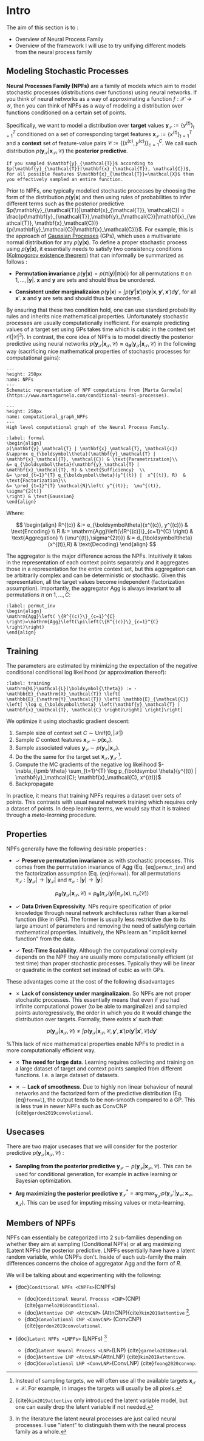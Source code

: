 # Intro 

The aim of this section is to :
* Overview of Neural Process Family
* Overview of the framework I will use to try unifying different models from the neural process family

## Modeling Stochastic Processes

**Neural Processes Family (NPFs)** are a family of models which aim to model stochastic processes (distributions over functions) using neural networks.
If you think of neural networks as a way of approximating a function $f : \mathcal{X} \to \mathcal{Y}$, then you can think of NPFs as a way of modeling a distribution over functions conditioned on a certain set of points.

Specifically, we want to model a distribution over **target** values $\mathbf{y}_{\mathcal{T}} := \{y^{(t)}\}_{t=1}^T$ conditioned on a set of corresponding target features $\mathbf{x}_{\mathcal{T}} := \{x^{(t)}\}_{t=1}^T$ and a **context** set of feature-value pairs $\mathcal{C} := \{(x^{(c)}, y^{(c)})\}_{c=1}^C$.
We call such distribution $p(\mathbf{y}_{\mathcal{T}}|\mathbf{x}_{\mathcal{T}}, \mathcal{C})$ the **posterior predictive**.

```{note}
If you sampled $\mathbf{y}_{\mathcal{T}}$ according to $p(\mathbf{y}_{\mathcal{T}}|\mathbf{x}_{\mathcal{T}}, \mathcal{C})$, for all possible features $\mathbf{x}_{\mathcal{T}}=\mathcal{X}$ then you effectively sampled an entire function.
```

Prior to NPFs, one typically modelled stochastic processes by choosing the form of the distribution $p(\mathbf{y}|\mathbf{x})$ and then using rules of probabilities to infer different terms such as the posterior predictive $p(\mathbf{y}_{\mathcal{T}}|\mathbf{x}_{\mathcal{T}}, \mathcal{C}) = \frac{p(\mathbf{y}_{\mathcal{T}},\mathbf{y}_{\mathcal{C}}|\mathbf{x}_{\mathcal{T}}, \mathbf{x}_\mathcal{C})}{p(\mathbf{y}_\mathcal{C}|\mathbf{x}_\mathcal{C})}$.
For example, this is the approach of [Gaussian Processes](https://distill.pub/2019/visual-exploration-gaussian-processes/) (GPs), which uses a multivariate normal distribution for any $p(\mathbf{y}|\mathbf{x})$.
To define a proper stochastic process using $p(\mathbf{y}|\mathbf{x})$, it essentially needs to satisfy two consistency conditions ([Kolmogorov existence theorem](https://en.wikipedia.org/wiki/Kolmogorov_extension_theorem)) that can informally be summarized as follows :

* **Permutation invariance** 
$p(\mathbf{y}|\mathbf{x})=p(\pi(\mathbf{y})|\pi(\mathbf{x}))$ for all permutations $\pi$ on $1, ..., |\mathbf{y}|$. $\mathbf{x}$ and $\mathbf{y}$ are sets and should thus be unordered.

* **Consistent under marginalizaion** 
$p(\mathbf{y}|\mathbf{x})= \int p(\mathbf{y}'|\mathbf{x}') p(\mathbf{y}|\mathbf{x},\mathbf{y}',\mathbf{x}') d\mathbf{y}'$, for all $\mathbf{x}'$. 
$\mathbf{x}$ and $\mathbf{y}$ are sets and should thus be unordered.

By ensuring that these two condition hold, one can use standard probability rules and inherits nice mathematical properties. 
Unfortunately stochastic processes are usually computationally inefficient.
For example predicting values of a target set using GPs takes time which is cubic in the context set $\mathcal{O}(|\mathcal{C}|^3)$.
In contrast, the core idea of NPFs is to model directly the posterior predictive using neural networks $p( \mathbf{y}_{\mathcal{T}} | \mathbf{x}_{\mathcal{T}}, \mathcal{C}) \approx q_{\boldsymbol \theta}(\mathbf{y}_{\mathcal{T}}  | \mathbf{x}_{\mathcal{T}}, \mathcal{C})$ in the following way (sacrificing nice mathematical properties of stochastic processes for computational gains):

```{figure} images/NPFs.gif
---
height: 250px
name: NPFs
---
Schematic representation of NPF computations from [Marta Garnelo](https://www.martagarnelo.com/conditional-neural-processes).
```
```{figure} images/computational_graph_NPFs.svg
---
height: 250px
name: computational_graph_NPFs
---
High level computational graph of the Neural Process Family.
```

```{math}
:label: formal
\begin{align}
p(\mathbf{y}_\mathcal{T} | \mathbf{x}_\mathcal{T}, \mathcal{c}) 
&\approx q_{\boldsymbol\theta}(\mathbf{y}_\mathcal{T} | \mathbf{x}_\mathcal{T}, \mathcal{C}) & \text{Parametrization}\\
&= q_{\boldsymbol\theta}(\mathbf{y}_\mathcal{T} | \mathbf{x}_\mathcal{T}, R) & \text{Sufficiency}  \\
&= \prod_{t=1}^{T} q_{\boldsymbol\theta}(y^{(t)} |  x^{(t)}, R)  & \text{Factorization}\\
&= \prod_{t=1}^{T} \mathcal{N}\left( y^{(t)};  \mu^{(t)},
\sigma^{2(t)}
\right) & \text{Gaussian} 
\end{align}
```

Where:

$$
\begin{align}
R^{(c)} 
&:= e_{\boldsymbol\theta}(x^{(c)}, y^{(c)}) & \text{Encoding} \\
R 
&:= \mathrm{Agg}\left(\{R^{(c)}\}_{c=1}^{C} \right) & \text{Aggregation} \\ 
(\mu^{(t)},\sigma^{2(t)}) 
&:= d_{\boldsymbol\theta}(x^{(t)},R) & \text{Decoding}  
\end{align}
$$

The aggregator is the major difference across the NPFs. Intuitively it takes in the representation of each context points separately and it aggregates those in a representation for the entire context set, but this aggregation can be arbitrarily complex and can be deterministic or stochastic. Given this representation, all the target values become independent (factorization assumption).
Importantly, the aggregator $\mathrm{Agg}$ is always invariant to all permutations $\pi$ on $1, ..., C$: 

```{math}
:label: permut_inv
\begin{align}
\mathrm{Agg}\left( \{R^{(c)}\}_{c=1}^{C} \right)=\mathrm{Agg}\left(\pi\left(\{R^{(c)}\}_{c=1}^{C} \right)\right) 
\end{align}
```

## Training

The parameters are estimated by minimizing the expectation of the negative conditional conditional log likelihood (or approximation thereof):

```{math}
:label: training
\mathrm{NL}\mathcal{L}(\boldsymbol{\theta}) := -\mathbb{E}_{\mathrm{X}_\mathcal{T}} \left[ \mathbb{E}_{\mathrm{Y}_\mathcal{T}} \left[ \mathbb{E}_{\mathcal{C}} \left[ \log q_{\boldsymbol\theta} \left(\mathbf{y}_\mathcal{T} | \mathbf{x}_\mathcal{T}, \mathcal{C} \right)\right] \right]\right]
```

We optimize it using stochastic gradient descent:

1. Sample size of context set $C \sim \mathrm{Unif}(0,|\mathcal{X}|)$
2. Sample $C$ context features $\mathbf{x}_{\mathcal{C}} \sim p(\mathbf{x}_{\mathcal{C}})$. 
3. Sample associated values $\mathbf{y}_{\mathcal{C}} \sim p(\mathbf{y}_{\mathcal{C}} | \mathbf{x}_{\mathcal{C}})$.
4. Do the the same for the target set $\mathbf{x}_{\mathcal{T}},\mathbf{y}_{\mathcal{T}}$ [^sampleTargets]. 
5. Compute the MC gradients of the negative log likelihood $- \nabla_{\pmb \theta} \sum_{t=1}^{T} \log p_{\boldsymbol \theta}(y^{(t)} | \mathbf{y}_\mathcal{C}; \mathbf{x}_\mathcal{C}, x^{(t)})$ 
6. Backpropagate


In practice, it means that training NPFs requires a dataset over sets of points.
This contrasts with usual neural network training which requires only a dataset of points.
In deep learning terms, we would say that it is trained through a *meta-learning* procedure.

## Properties

NPFs generally have the following desirable properties :

* &#10003; **Preserve permutation invariance** as with stochastic processes. This comes from the permutation invariance of $\mathrm{Agg}$ (Eq. {eq}`permut_inv`) and the factorization assumption (Eq. {eq}`formal`).
 for all permutations $\pi_{\mathcal{T}}: |\mathbf{y}_{\mathcal{T}}| \to |\mathbf{y}_{\mathcal{T}}|$ and $\pi_{\mathcal{C}}: |\mathbf{y}| \to |\mathbf{y}|$:

$$
p_{\boldsymbol \theta}(\mathbf{y}_{\mathcal{T}}  | \mathbf{x}_{\mathcal{T}}, \mathcal{C}) = p_{\boldsymbol \theta}(\pi_{\mathcal{T}}(\mathbf{y})|\pi_{\mathcal{T}}(\mathbf{x}), \pi_{\mathcal{C}}(\mathcal{C}))
$$

* &#10003; **Data Driven Expressivity**. NPs require specification of prior knowledge through neural network architectures rather than a kernel function (like in GPs).
The former is usually less restrictive due to its large amount of parameters and removing the need of satisfying certain mathematical properties. 
Intuitively, the NPs learn an "implicit kernel function" from the data.

* &#10003; **Test-Time Scalability**. Although the computational complexity depends on the NPF they are usually more computationally efficient (at test time) than proper stochastic processes. 
Typically they will be linear or quadratic in the context set instead of cubic as with GPs.

These advantages come at the cost of the following disadvantages

* &#10007; **Lack of consistency under marginalizaion**. So NPFs are not proper stochastic processes. 
This essentially means that even if you had infinite computational power (to be able to marginalize) and sampled points autoregressively, the order in which you do it would change the distribution over targets.
Formally, there exists $\mathbf{x}'$ such that:

$$
p(\mathbf{y}_{\mathcal{T}}|\mathbf{x}_{\mathcal{T}}, \mathcal{C}) \neq \int p(\mathbf{y}_{\mathcal{T}}|\mathbf{x}_{\mathcal{T}}, \mathcal{C},\mathbf{y}',\mathbf{x}')  
p(\mathbf{y}'|\mathbf{x}', \mathcal{C}) d\mathbf{y}'
$$

%This lack of nice mathematical properties enable NPFs to predict in a more computationally efficient way.

* &#10007; **The need for large data**. Learning requires collecting and training on a large dataset of target and context points sampled from different functions. I.e. a large dataset of datasets.

* &#10007; $\sim$ **Lack of smoothness**. Due to highly non linear behaviour of neural networks and the factorized form of the predictive distribution (Eq. {eq}`formal`), the output tends to be non-smooth compared to a GP.
This is less true in newer NPFs such as ConvCNP {cite}`gordon2019convolutional`.


## Usecases

There are two major usecases that we will consider for the posterior predictive $p(\mathbf{y}_{\mathcal{T}}|\mathbf{x}_{\mathcal{T}}, \mathcal{C})$ :

* **Sampling from the posterior predictive** $\mathbf{y}_{\mathcal{T}} \sim p(\mathbf{y}_{\mathcal{T}}|\mathbf{x}_{\mathcal{T}}, \mathcal{C})$.
This can be used for conditional generation, for example in active learning or Bayesian optimization.

* **Arg maximizing the posterior predictive** $\mathbf{y}_\mathcal{T}^* = \arg \max_{\mathbf{y}_\mathcal{T}'} p( \mathbf{y}_\mathcal{T}' | \mathbf{y}_\mathcal{C}; \mathbf{x}_\mathcal{C}, \mathbf{x}_\mathcal{T})$.
This can be used for imputing missing values or meta-learning.


## Members of NPFs

NPFs can essentially be categorized into 2 sub-families depending on whether they aim at sampling (Conditional NPFs) or at arg maximizing (Latent NPFs) the posterior predictive.
LNPFs essentially have have a latent random variable, while CNPFs don't.
Inside of each sub-family the main differences concerns the choice of aggregator $\mathrm{Agg}$ and the form of $R$.

We will be talking about and experimenting with the following:

* {doc}`Conditional NPFs <CNPFs>`(CNPFs)

    * {doc}`Conditional Neural Process <CNP>`(CNP) {cite}`garnelo2018conditional`.
    * {doc}`Attentive CNP <AttnCNP>` (AttnCNP){cite}`kim2019attentive` [^AttnCNP]. 
    * {doc}`Convolutional CNP <ConvCNP>` (ConvCNP) {cite}`gordon2019convolutional`. 

* {doc}`Latent NPFs <LNPFs>` (LNPFs) [^LNPs] 

    * {doc}`Latent Neural Process <LNP>`(LNP) {cite}`garnelo2018neural`.
    * {doc}`Attentive LNP <AttnLNP>`(AttnLNP) {cite}`kim2019attentive`. 
    * {doc}`Convolutional LNP <ConvLNP>`(ConvLNP) {cite}`foong2020convnp`. 



[^sampleTargets]: Instead of sampling targets, we will often use all the available targets $\mathbf{x}_\mathcal{T} = \mathcal{X}$. For example, in images the targets will usually be all pixels.

[^AttnCNP]: {cite}`kim2019attentive` only introduced the latent variable model, but one can easily drop the latent variable if not needed.

[^LNPs]: In the literature the latent neural processes are just called neural processes. I use "latent" to distinguish them with the neural process family as a whole.